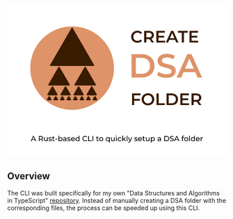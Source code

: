 <p align="center">
  <picture>
    <source media="(prefers-color-scheme: light)" srcset="./images/logo.svg">
    <img alt="create-dsa-folder: A Rust-based CLI to quickly setup a DSA folder" src="./images/logo.svg">
  </picture>
</p>

## Overview

The CLI was built specifically for my own "Data Structures and Algorithms in TypeScript" [repository](https://github.com/vladdoroniuk/data-structures-and-algorithms). Instead of manually creating a DSA folder with the corresponding files, the process can be speeded up using this CLI.
